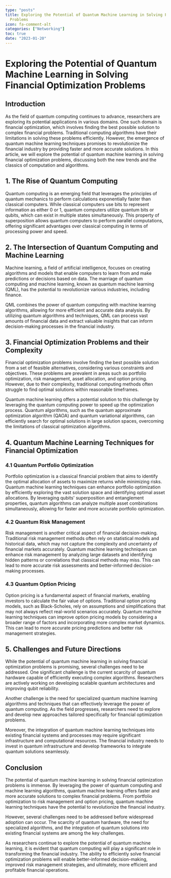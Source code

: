 ```yaml
---
type: "posts"
title: Exploring the Potential of Quantum Machine Learning in Solving Financial Optimization
  Problems
icon: fa-comment-alt
categories: ["Networking"]
toc: true
date: "2023-01-20"
---
```




# Exploring the Potential of Quantum Machine Learning in Solving Financial Optimization Problems

## Introduction
As the field of quantum computing continues to advance, researchers are exploring its potential applications in various domains. One such domain is financial optimization, which involves finding the best possible solution to complex financial problems. Traditional computing algorithms have their limitations in solving these problems efficiently. However, the emergence of quantum machine learning techniques promises to revolutionize the financial industry by providing faster and more accurate solutions. In this article, we will explore the potential of quantum machine learning in solving financial optimization problems, discussing both the new trends and the classics of computation and algorithms.

## 1. The Rise of Quantum Computing
Quantum computing is an emerging field that leverages the principles of quantum mechanics to perform calculations exponentially faster than classical computers. While classical computers use bits to represent information as either 0 or 1, quantum computers utilize quantum bits or qubits, which can exist in multiple states simultaneously. This property of superposition allows quantum computers to perform parallel computations, offering significant advantages over classical computing in terms of processing power and speed.

## 2. The Intersection of Quantum Computing and Machine Learning
Machine learning, a field of artificial intelligence, focuses on creating algorithms and models that enable computers to learn from and make predictions or decisions based on data. The marriage of quantum computing and machine learning, known as quantum machine learning (QML), has the potential to revolutionize various industries, including finance.

QML combines the power of quantum computing with machine learning algorithms, allowing for more efficient and accurate data analysis. By utilizing quantum algorithms and techniques, QML can process vast amounts of financial data and extract valuable insights that can inform decision-making processes in the financial industry.

## 3. Financial Optimization Problems and their Complexity
Financial optimization problems involve finding the best possible solution from a set of feasible alternatives, considering various constraints and objectives. These problems are prevalent in areas such as portfolio optimization, risk management, asset allocation, and option pricing. However, due to their complexity, traditional computing methods often struggle to find optimal solutions within reasonable timeframes.

Quantum machine learning offers a potential solution to this challenge by leveraging the quantum computing power to speed up the optimization process. Quantum algorithms, such as the quantum approximate optimization algorithm (QAOA) and quantum variational algorithms, can efficiently search for optimal solutions in large solution spaces, overcoming the limitations of classical optimization algorithms.

## 4. Quantum Machine Learning Techniques for Financial Optimization

### 4.1 Quantum Portfolio Optimization
Portfolio optimization is a classical financial problem that aims to identify the optimal allocation of assets to maximize returns while minimizing risks. Quantum machine learning techniques can enhance portfolio optimization by efficiently exploring the vast solution space and identifying optimal asset allocations. By leveraging qubits' superposition and entanglement properties, quantum algorithms can analyze multiple asset combinations simultaneously, allowing for faster and more accurate portfolio optimization.

### 4.2 Quantum Risk Management
Risk management is another critical aspect of financial decision-making. Traditional risk management methods often rely on statistical models and historical data, which may not capture the complexity and uncertainty of financial markets accurately. Quantum machine learning techniques can enhance risk management by analyzing large datasets and identifying hidden patterns or correlations that classical methods may miss. This can lead to more accurate risk assessments and better-informed decision-making processes.

### 4.3 Quantum Option Pricing
Option pricing is a fundamental aspect of financial markets, enabling investors to calculate the fair value of options. Traditional option pricing models, such as Black-Scholes, rely on assumptions and simplifications that may not always reflect real-world scenarios accurately. Quantum machine learning techniques can improve option pricing models by considering a broader range of factors and incorporating more complex market dynamics. This can lead to more accurate pricing predictions and better risk management strategies.

## 5. Challenges and Future Directions
While the potential of quantum machine learning in solving financial optimization problems is promising, several challenges need to be addressed. One significant challenge is the current scarcity of quantum hardware capable of efficiently executing complex algorithms. Researchers are actively working on developing scalable quantum architectures and improving qubit reliability.

Another challenge is the need for specialized quantum machine learning algorithms and techniques that can effectively leverage the power of quantum computing. As the field progresses, researchers need to explore and develop new approaches tailored specifically for financial optimization problems.

Moreover, the integration of quantum machine learning techniques into existing financial systems and processes may require significant infrastructure and computational resources. The financial industry needs to invest in quantum infrastructure and develop frameworks to integrate quantum solutions seamlessly.

## Conclusion
The potential of quantum machine learning in solving financial optimization problems is immense. By leveraging the power of quantum computing and machine learning algorithms, quantum machine learning offers faster and more accurate solutions to complex financial problems. From portfolio optimization to risk management and option pricing, quantum machine learning techniques have the potential to revolutionize the financial industry.

However, several challenges need to be addressed before widespread adoption can occur. The scarcity of quantum hardware, the need for specialized algorithms, and the integration of quantum solutions into existing financial systems are among the key challenges.

As researchers continue to explore the potential of quantum machine learning, it is evident that quantum computing will play a significant role in transforming the financial industry. The ability to efficiently solve financial optimization problems will enable better-informed decision-making, improved risk management strategies, and ultimately, more efficient and profitable financial operations.